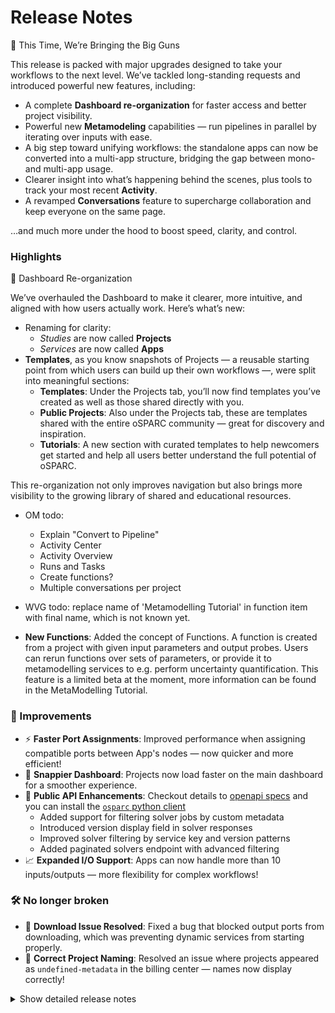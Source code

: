 # Release Notes

🚀 This Time, We’re Bringing the Big Guns

This release is packed with major upgrades designed to take your workflows to the next level. We’ve tackled long-standing requests and introduced powerful new features, including:
- A complete **Dashboard re-organization** for faster access and better project visibility.
- Powerful new **Metamodeling** capabilities — run pipelines in parallel by iterating over inputs with ease.
- A big step toward unifying workflows: the standalone apps can now be converted into a multi-app structure, bridging the gap between mono- and multi-app usage.
- Clearer insight into what’s happening behind the scenes, plus tools to track your most recent **Activity**.
- A revamped **Conversations** feature to supercharge collaboration and keep everyone on the same page.

…and much more under the hood to boost speed, clarity, and control.

### Highlights

🧭 Dashboard Re-organization

We’ve overhauled the Dashboard to make it clearer, more intuitive, and aligned with how users actually work. Here’s what’s new:
- Renaming for clarity:
  - *Studies* are now called **Projects**
  - *Services* are now called **Apps**
- **Templates**, as you know snapshots of Projects — a reusable starting point from which users can build up their own workflows —, were split into meaningful sections:
  - **Templates**: Under the Projects tab, you’ll now find templates you’ve created as well as those shared directly with you.
  - **Public Projects**: Also under the Projects tab, these are templates shared with the entire oSPARC community — great for discovery and inspiration.
  - **Tutorials**: A new section with curated templates to help newcomers get started and help all users better understand the full potential of oSPARC.

This re-organization not only improves navigation but also brings more visibility to the growing library of shared and educational resources.

- OM todo:
  - Explain "Convert to Pipeline"
  - Activity Center
  - Activity Overview
  - Runs and Tasks
  - Create functions?
  - Multiple conversations per project


- WVG todo: replace name of 'Metamodelling Tutorial' in function item with final name, which is not known yet.

- **New Functions**: Added the concept of Functions. A function is created from a project with given input parameters and output probes. Users can rerun functions over sets of parameters, or provide it to metamodelling services to e.g. perform uncertainty quantification. This feature is a limited beta at the moment, more information can be found in the MetaModelling Tutorial.


### 🚀 Improvements

* ⚡ **Faster Port Assignments**: Improved performance when assigning compatible ports between App's nodes — now quicker and more efficient!
* 🧭 **Snappier Dashboard**: Projects now load faster on the main dashboard for a smoother experience.
* 🔌 **Public API Enhancements**: Checkout details to [openapi specs](https://api.osparc.io/doc) and you can install the [`osparc` python client](https://itisfoundation.github.io/osparc-simcore-clients/#/)
  * Added support for filtering solver jobs by custom metadata
  * Introduced version display field in solver responses
  * Improved solver filtering by service key and version patterns
  * Added paginated solvers endpoint with advanced filtering
* 📈 **Expanded I/O Support**: Apps can now handle more than 10 inputs/outputs — more flexibility for complex workflows!


### 🛠️ No longer broken

* 🧰 **Download Issue Resolved**: Fixed a bug that blocked output ports from downloading, which was preventing dynamic services from starting properly.
* 📝 **Correct Project Naming**: Resolved an issue where projects appeared as `undefined-metadata` in the billing center — names now display correctly!


<details>
<summary>Show detailed release notes</summary>

## What's Changed
* https://github.com/ITISFoundation/osparc-simcore/pull/7643 by @odeimaiz
* https://github.com/ITISFoundation/osparc-simcore/pull/7645 by @sanderegg
* https://github.com/ITISFoundation/osparc-simcore/pull/7648 by @matusdrobuliak66
* https://github.com/ITISFoundation/osparc-simcore/pull/7621 by @sanderegg
* https://github.com/ITISFoundation/osparc-simcore/pull/7649 by @sanderegg
* https://github.com/ITISFoundation/osparc-simcore/pull/7650 by @sanderegg
* https://github.com/ITISFoundation/osparc-simcore/pull/7647 by @odeimaiz
* https://github.com/ITISFoundation/osparc-simcore/pull/7653 by @odeimaiz
* https://github.com/ITISFoundation/osparc-simcore/pull/7657 by @bisgaard-itis
* https://github.com/ITISFoundation/osparc-simcore/pull/7656 by @matusdrobuliak66
* https://github.com/ITISFoundation/osparc-simcore/pull/7662 by @giancarloromeo
* https://github.com/ITISFoundation/osparc-simcore/pull/7663 by @sanderegg
* https://github.com/ITISFoundation/osparc-simcore/pull/7658 by @odeimaiz
* https://github.com/ITISFoundation/osparc-simcore/pull/7661 by @matusdrobuliak66
* https://github.com/ITISFoundation/osparc-simcore/pull/7670 by @sanderegg
* https://github.com/ITISFoundation/osparc-simcore/pull/7671 by @sanderegg
* https://github.com/ITISFoundation/osparc-simcore/pull/7664 by @odeimaiz
* https://github.com/ITISFoundation/osparc-simcore/pull/7672 by @odeimaiz
* https://github.com/ITISFoundation/osparc-simcore/pull/7673 by @odeimaiz
* https://github.com/ITISFoundation/osparc-simcore/pull/7669 by @matusdrobuliak66
* https://github.com/ITISFoundation/osparc-simcore/pull/7674 by @odeimaiz
* https://github.com/ITISFoundation/osparc-simcore/pull/7619 by @giancarloromeo
* https://github.com/ITISFoundation/osparc-simcore/pull/7539 by @wvangeit
* https://github.com/ITISFoundation/osparc-simcore/pull/7676 by @odeimaiz
* https://github.com/ITISFoundation/osparc-simcore/pull/7677 by @matusdrobuliak66
* https://github.com/ITISFoundation/osparc-simcore/pull/7660 by @sanderegg
* https://github.com/ITISFoundation/osparc-simcore/pull/7684 by @matusdrobuliak66
* https://github.com/ITISFoundation/osparc-simcore/pull/7681 by @odeimaiz
* https://github.com/ITISFoundation/osparc-simcore/pull/7691 by @matusdrobuliak66
* https://github.com/ITISFoundation/osparc-simcore/pull/7687 by @pcrespov
* https://github.com/ITISFoundation/osparc-simcore/pull/7678 by @pcrespov
* https://github.com/ITISFoundation/osparc-simcore/pull/7689 by @matusdrobuliak66
* https://github.com/ITISFoundation/osparc-simcore/pull/7694 by @pcrespov
* https://github.com/ITISFoundation/osparc-simcore/pull/7690 by @odeimaiz
* https://github.com/ITISFoundation/osparc-simcore/pull/7651 by @GitHK
* https://github.com/ITISFoundation/osparc-simcore/pull/7675 by @GitHK
* https://github.com/ITISFoundation/osparc-simcore/pull/7696 by @odeimaiz
* https://github.com/ITISFoundation/osparc-simcore/pull/7644 by @bisgaard-itis
* https://github.com/ITISFoundation/osparc-simcore/pull/7695 by @pcrespov
* https://github.com/ITISFoundation/osparc-simcore/pull/7699 by @odeimaiz
* https://github.com/ITISFoundation/osparc-simcore/pull/7702 by @odeimaiz
* https://github.com/ITISFoundation/osparc-simcore/pull/7686 by @sanderegg
* https://github.com/ITISFoundation/osparc-simcore/pull/7693 by @wvangeit
* https://github.com/ITISFoundation/osparc-simcore/pull/7704 by @bisgaard-itis
* https://github.com/ITISFoundation/osparc-simcore/pull/7705 by @wvangeit
* https://github.com/ITISFoundation/osparc-simcore/pull/7703 by @odeimaiz
* https://github.com/ITISFoundation/osparc-simcore/pull/7701 by @sanderegg
* https://github.com/ITISFoundation/osparc-simcore/pull/7708 by @wvangeit
* https://github.com/ITISFoundation/osparc-simcore/pull/7707 by @pcrespov
* https://github.com/ITISFoundation/osparc-simcore/pull/7714 by @odeimaiz
* https://github.com/ITISFoundation/osparc-simcore/pull/7715 by @pcrespov
* https://github.com/ITISFoundation/osparc-simcore/pull/7706 by @bisgaard-itis
* https://github.com/ITISFoundation/osparc-simcore/pull/7709 by @pcrespov
* https://github.com/ITISFoundation/osparc-simcore/pull/7710 by @odeimaiz
* https://github.com/ITISFoundation/osparc-simcore/pull/7712 by @odeimaiz
* https://github.com/ITISFoundation/osparc-simcore/pull/7718 by @matusdrobuliak66
* https://github.com/ITISFoundation/osparc-simcore/pull/7720 by @odeimaiz
* https://github.com/ITISFoundation/osparc-simcore/pull/7723 by @odeimaiz
* https://github.com/ITISFoundation/osparc-simcore/pull/7726 by @wvangeit
* https://github.com/ITISFoundation/osparc-simcore/pull/7724 by @sanderegg
* https://github.com/ITISFoundation/osparc-simcore/pull/7719 by @pcrespov
* https://github.com/ITISFoundation/osparc-simcore/pull/7727 by @pcrespov
* https://github.com/ITISFoundation/osparc-simcore/pull/7735 by @sanderegg
* https://github.com/ITISFoundation/osparc-simcore/pull/7560 by @pcrespov
* https://github.com/ITISFoundation/osparc-simcore/pull/7728 by @odeimaiz
* https://github.com/ITISFoundation/osparc-simcore/pull/7732 by @matusdrobuliak66
* https://github.com/ITISFoundation/osparc-simcore/pull/7736 by @pcrespov
* https://github.com/ITISFoundation/osparc-simcore/pull/7642 by @bisgaard-itis
* https://github.com/ITISFoundation/osparc-simcore/pull/7740 by @GitHK
* https://github.com/ITISFoundation/osparc-simcore/pull/7741 by @odeimaiz
* https://github.com/ITISFoundation/osparc-simcore/pull/7743 by @odeimaiz
* https://github.com/ITISFoundation/osparc-simcore/pull/7744 by @pcrespov
* https://github.com/ITISFoundation/osparc-simcore/pull/7749 by @pcrespov
* https://github.com/ITISFoundation/osparc-simcore/pull/7746 by @wvangeit
* https://github.com/ITISFoundation/osparc-simcore/pull/7729 by @bisgaard-itis
* https://github.com/ITISFoundation/osparc-simcore/pull/7725 by @sanderegg
* https://github.com/ITISFoundation/osparc-simcore/pull/7751 by @pcrespov
* https://github.com/ITISFoundation/osparc-simcore/pull/7755 by @pcrespov
* https://github.com/ITISFoundation/osparc-simcore/pull/7747 by @pcrespov
* https://github.com/ITISFoundation/osparc-simcore/pull/7757 by @pcrespov
* https://github.com/ITISFoundation/osparc-simcore/pull/7750 by @bisgaard-itis
* https://github.com/ITISFoundation/osparc-simcore/pull/7753 by @sanderegg
* https://github.com/ITISFoundation/osparc-simcore/pull/7754 by @GitHK
* https://github.com/ITISFoundation/osparc-simcore/pull/7760 by @pcrespov
* https://github.com/ITISFoundation/osparc-simcore/pull/7711 by @sanderegg
* https://github.com/ITISFoundation/osparc-simcore/pull/7763 by @sanderegg
* https://github.com/ITISFoundation/osparc-simcore/pull/7745 by @odeimaiz
* https://github.com/ITISFoundation/osparc-simcore/pull/7765 by @sanderegg
* https://github.com/ITISFoundation/osparc-simcore/pull/7758 by @matusdrobuliak66
* https://github.com/ITISFoundation/osparc-simcore/pull/7697 by @GitHK
* https://github.com/ITISFoundation/osparc-simcore/pull/7764 by @wvangeit
* https://github.com/ITISFoundation/osparc-simcore/pull/7761 by @pcrespov
* https://github.com/ITISFoundation/osparc-simcore/pull/7772 by @pcrespov
* https://github.com/ITISFoundation/osparc-simcore/pull/7771 by @wvangeit
* https://github.com/ITISFoundation/osparc-simcore/pull/7752 by @wvangeit
* https://github.com/ITISFoundation/osparc-simcore/pull/7737 by @matusdrobuliak66
* https://github.com/ITISFoundation/osparc-simcore/pull/7787 by @matusdrobuliak66
* https://github.com/ITISFoundation/osparc-simcore/pull/7788 by @odeimaiz
* https://github.com/ITISFoundation/osparc-simcore/pull/7768 by @bisgaard-itis
* https://github.com/ITISFoundation/osparc-simcore/pull/7791 by @bisgaard-itis
* https://github.com/ITISFoundation/osparc-simcore/pull/7790 by @odeimaiz
* https://github.com/ITISFoundation/osparc-simcore/pull/7789 by @wvangeit
* https://github.com/ITISFoundation/osparc-simcore/pull/7798 by @matusdrobuliak66
* https://github.com/ITISFoundation/osparc-simcore/pull/7794 by @odeimaiz
* https://github.com/ITISFoundation/osparc-simcore/pull/7803 by @odeimaiz
* https://github.com/ITISFoundation/osparc-simcore/pull/7802 by @pcrespov
* https://github.com/ITISFoundation/osparc-simcore/pull/7769 by @pcrespov
* https://github.com/ITISFoundation/osparc-simcore/pull/7804 by @sanderegg
* https://github.com/ITISFoundation/osparc-simcore/pull/7770 by @pcrespov
* https://github.com/ITISFoundation/osparc-simcore/pull/7800 by @GitHK
* https://github.com/ITISFoundation/osparc-simcore/pull/7805 by @odeimaiz
* https://github.com/ITISFoundation/osparc-simcore/pull/7801 by @bisgaard-itis
* https://github.com/ITISFoundation/osparc-simcore/pull/7797 by @wvangeit
* https://github.com/ITISFoundation/osparc-simcore/pull/7809 by @GitHK
* https://github.com/ITISFoundation/osparc-simcore/pull/7811 by @GitHK
* https://github.com/ITISFoundation/osparc-simcore/pull/7807 by @odeimaiz
* https://github.com/ITISFoundation/osparc-simcore/pull/7817 by @pcrespov
* https://github.com/ITISFoundation/osparc-simcore/pull/7812 by @GitHK
* https://github.com/ITISFoundation/osparc-simcore/pull/7822 by @matusdrobuliak66
* https://github.com/ITISFoundation/osparc-simcore/pull/7820 by @sanderegg
* https://github.com/ITISFoundation/osparc-simcore/pull/7808 by @odeimaiz
* https://github.com/ITISFoundation/osparc-simcore/pull/7824 by @GitHK
* https://github.com/ITISFoundation/osparc-simcore/pull/7810 by @wvangeit
* https://github.com/ITISFoundation/osparc-simcore/pull/7828 by @odeimaiz
* https://github.com/ITISFoundation/osparc-simcore/pull/7823 by @odeimaiz
* https://github.com/ITISFoundation/osparc-simcore/pull/7831 by @pcrespov
* https://github.com/ITISFoundation/osparc-simcore/pull/7826 by @pcrespov
* https://github.com/ITISFoundation/osparc-simcore/pull/7832 by @odeimaiz
* https://github.com/ITISFoundation/osparc-simcore/pull/7830 by @odeimaiz
* https://github.com/ITISFoundation/osparc-simcore/pull/7837 by @odeimaiz
* https://github.com/ITISFoundation/osparc-simcore/pull/7834 by @sanderegg
* https://github.com/ITISFoundation/osparc-simcore/pull/7827 by @giancarloromeo
* https://github.com/ITISFoundation/osparc-simcore/pull/7842 by @bisgaard-itis
* https://github.com/ITISFoundation/osparc-simcore/pull/7841 by @odeimaiz
* https://github.com/ITISFoundation/osparc-simcore/pull/7847 by @odeimaiz
* https://github.com/ITISFoundation/osparc-simcore/pull/7848 by @sanderegg
* https://github.com/ITISFoundation/osparc-simcore/pull/7849 by @odeimaiz
* https://github.com/ITISFoundation/osparc-simcore/pull/7850 by @sanderegg
* https://github.com/ITISFoundation/osparc-simcore/pull/7836 by @pcrespov
* https://github.com/ITISFoundation/osparc-simcore/pull/7844 by @wvangeit
* https://github.com/ITISFoundation/osparc-simcore/pull/7856 by @odeimaiz
* https://github.com/ITISFoundation/osparc-simcore/pull/7860 by @pcrespov
* https://github.com/ITISFoundation/osparc-simcore/pull/7833 by @GitHK
* https://github.com/ITISFoundation/osparc-simcore/pull/7862 by @matusdrobuliak66
* https://github.com/ITISFoundation/osparc-simcore/pull/7864 by @odeimaiz
* https://github.com/ITISFoundation/osparc-simcore/pull/7865 by @pcrespov
* https://github.com/ITISFoundation/osparc-simcore/pull/7866 by @odeimaiz
* https://github.com/ITISFoundation/osparc-simcore/pull/7858 by @YuryHrytsuk
* https://github.com/ITISFoundation/osparc-simcore/pull/7855 by @giancarloromeo
* https://github.com/ITISFoundation/osparc-simcore/pull/7870 by @odeimaiz
* https://github.com/ITISFoundation/osparc-simcore/pull/7861 by @GitHK
* https://github.com/ITISFoundation/osparc-simcore/pull/7845 by @odeimaiz
* https://github.com/ITISFoundation/osparc-simcore/pull/7859 by @odeimaiz
* https://github.com/ITISFoundation/osparc-simcore/pull/7871 by @odeimaiz
* https://github.com/ITISFoundation/osparc-simcore/pull/7874 by @odeimaiz
* https://github.com/ITISFoundation/osparc-simcore/pull/7875 by @pcrespov
* https://github.com/ITISFoundation/osparc-simcore/pull/7877 by @odeimaiz
* https://github.com/ITISFoundation/osparc-simcore/pull/7839 by @sanderegg
* https://github.com/ITISFoundation/osparc-simcore/pull/7843 by @GitHK
* https://github.com/ITISFoundation/osparc-simcore/pull/7881 by @matusdrobuliak66
* https://github.com/ITISFoundation/osparc-simcore/pull/7886 by @odeimaiz
* https://github.com/ITISFoundation/osparc-simcore/pull/7883 by @odeimaiz
* https://github.com/ITISFoundation/osparc-simcore/pull/7867 by @pcrespov
* https://github.com/ITISFoundation/osparc-simcore/pull/7880 by @sanderegg
* https://github.com/ITISFoundation/osparc-simcore/pull/7796 by @bisgaard-itis
* https://github.com/ITISFoundation/osparc-simcore/pull/7878 by @pcrespov
* https://github.com/ITISFoundation/osparc-simcore/pull/7893 by @sanderegg
* https://github.com/ITISFoundation/osparc-simcore/pull/7891 by @odeimaiz
* https://github.com/ITISFoundation/osparc-simcore/pull/7895 by @odeimaiz
* https://github.com/ITISFoundation/osparc-simcore/pull/7896 by @sanderegg
* https://github.com/ITISFoundation/osparc-simcore/pull/7898 by @sanderegg
* https://github.com/ITISFoundation/osparc-simcore/pull/7868 by @wvangeit
* https://github.com/ITISFoundation/osparc-simcore/pull/7890 by @bisgaard-itis
* https://github.com/ITISFoundation/osparc-simcore/pull/7894 by @odeimaiz
* https://github.com/ITISFoundation/osparc-simcore/pull/7901 by @pcrespov
* https://github.com/ITISFoundation/osparc-simcore/pull/7888 by @odeimaiz
* https://github.com/ITISFoundation/osparc-simcore/pull/7897 by @odeimaiz
* https://github.com/ITISFoundation/osparc-simcore/pull/7906 by @odeimaiz
* https://github.com/ITISFoundation/osparc-simcore/pull/7911 by @odeimaiz
* https://github.com/ITISFoundation/osparc-simcore/pull/7892 by @bisgaard-itis
* https://github.com/ITISFoundation/osparc-simcore/pull/7900 by @bisgaard-itis
* https://github.com/ITISFoundation/osparc-simcore/pull/7908 by @matusdrobuliak66
* https://github.com/ITISFoundation/osparc-simcore/pull/7913 by @odeimaiz
* https://github.com/ITISFoundation/osparc-simcore/pull/7904 by @sanderegg
* https://github.com/ITISFoundation/osparc-simcore/pull/7912 by @matusdrobuliak66
* https://github.com/ITISFoundation/osparc-simcore/pull/7917 by @matusdrobuliak66
* https://github.com/ITISFoundation/osparc-simcore/pull/7915 by @sanderegg
* https://github.com/ITISFoundation/osparc-simcore/pull/7914 by @GitHK
Cherry-picked: 
* https://github.com/ITISFoundation/osparc-simcore/pull/7914
* https://github.com/ITISFoundation/osparc-simcore/pull/7927
* https://github.com/ITISFoundation/osparc-simcore/pull/7924
* https://github.com/ITISFoundation/osparc-simcore/pull/7937
* https://github.com/ITISFoundation/osparc-simcore/pull/7940
* https://github.com/ITISFoundation/osparc-simcore/pull/7939
* https://github.com/ITISFoundation/osparc-simcore/pull/7942
* https://github.com/ITISFoundation/osparc-simcore/pull/7345 
* https://github.com/ITISFoundation/osparc-simcore/pull/7948
* https://github.com/ITISFoundation/osparc-simcore/pull/7950
* https://github.com/ITISFoundation/osparc-simcore/pull/7951


**Full Changelog**: https://github.com/ITISFoundation/osparc-simcore/compare/v1.82.0...v1.83.0
**Release Issue**: https://github.com/ITISFoundation/osparc-simcore/issues/7682
</details>

